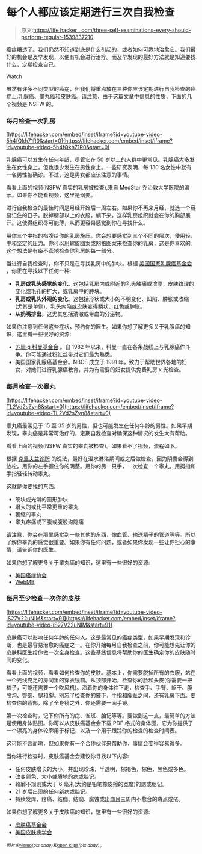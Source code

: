 # 每个人都应该定期进行三次自我检查

> 原文:[https://life hacker . com/three-self-examinations-every-should-perform-regular-1539837210](https://lifehacker.com/three-self-exams-everyone-should-perform-regularly-1539837210)

癌症糟透了。我们仍然不知道到底是什么引起的，或者如何可靠地治愈它。我们最好的机会是及早发现，以便有机会进行治疗。而及早发现的最好方法就是知道要找什么，定期检查自己。

Watch

虽然有许多不同类型的癌症，但我们将重点放在三种你应该定期进行自我检查的癌症上:乳腺癌、睾丸癌和皮肤癌。请注意，由于这篇文章中信息的性质，下面的几个视频是 NSFW 的。

### 每月检查一次乳房

 [https://lifehacker.com/embed/inset/iframe?id=youtube-video-5h4fQkh71R0&start=0](https://lifehacker.com/embed/inset/iframe?id=youtube-video-5h4fQkh71R0&start=0) 

乳腺癌可以发生在任何年龄，尽管它在 50 岁以上的人群中更常见。乳腺癌大多发生在女性身上，但也很少发生在男性身上。一些研究表明，每 130 名女性中就有一名男性被确诊。不过，这是男女都应该注意的事情。

看看上面的视频(NSFW 真实的乳房被检查),来自 MedStar 乔治敦大学医院的演示。如果你不能看视频，这里是纲要。

进行自我检查的最佳时间是月经开始后一周左右。如果你不再来月经，就选一个容易记住的日子。脱掉腰部以上的衣服，躺下来，这样乳房组织就会在你的胸部展开。这使得组织尽可能薄，从而更容易感觉到你在寻找什么。

用你三个中指的指腹给你的乳房施压。你会想要感觉到三个不同的层次，使用轻，中和坚定的压力。你可以用螺旋图案或网格图案来检查你的乳房，这是你喜欢的。这个想法是有条不紊地检查你乳房的每一部分。

当进行自我检查时，你不只是在寻找乳房中的肿块。根据 [美国国家乳腺癌基金会](http://lifehacker.com) ，你正在寻找以下任何一种:

*   **乳房或乳头感觉的变化**。这包括乳房内或附近的乳头触痛或增厚，皮肤纹理的变化或毛孔的扩大，或乳房中的肿块。
*   **乳房或乳头外观的变化**。这包括形状或大小的不明变化、凹陷、肿胀或收缩(尤其是单侧)、乳头内陷或皮肤变得鳞状、红色或肿胀。
*   **从奶嘴排出**。这尤其包括清澈或带血的分泌物。

如果你注意到任何这些症状，预约你的医生。如果你想了解更多关于乳腺癌的知识，这里有一些很好的资源:

*   [苏珊·g·科曼基金会](http://lifehacker.com) 。自 1982 年以来，科曼一直在各条战线上与乳腺癌作斗争。你可能通过粉红丝带对它们最为熟悉。
*   美国国家乳腺癌基金会。NBCF 成立于 1991 年，致力于帮助世界各地的妇女，对她们进行乳腺癌教育，并为有需要的妇女提供免费乳房 x 光检查。

### 每月检查一次睾丸

 [https://lifehacker.com/embed/inset/iframe?id=youtube-video-TL2Vd2sZyn8&start=0](https://lifehacker.com/embed/inset/iframe?id=youtube-video-TL2Vd2sZyn8&start=0) 

睾丸癌最常见于 15 至 35 岁的男性，但也可能发生在任何年龄的男性。如果早期发现，睾丸癌是非常可治疗的，定期自我检查对确保这种情况的发生大有帮助。

看看上面的视频(NSFW 真实的睾丸被检查)。如果看不了视频，流程如下。

根据 [克里夫兰诊所](http://lifehacker.com) 的说法，最好在温水淋浴期间或之后做检查，因为阴囊会得到放松。用你的左手握住你的阴茎。用你的另一只手，一次检查一个睾丸。用拇指和手指轻轻转动睾丸。

这就是你要找的东西:

*   硬块或光滑的圆形肿块
*   增大的或比平常更重的睾丸
*   萎缩的睾丸
*   睾丸疼痛或下腹或腹股沟隐痛

请注意，你会在那里感觉到一些其他的东西，像血管、输送精子的管道等等。所以了解你睾丸的感觉很重要。如果你有任何问题，或者如果你发现一些让你担心的事情，请告诉你的医生。

如果你想了解更多关于睾丸癌的知识，这里有一些很好的资源:

*   [美国癌症协会](http://www.cancer.org/cancer/testicularcancer/index)
*   [WebMB](http://www.webmd.com/cancer/testicular-cancer-directory)

### 每月至少检查一次你的皮肤

 [https://lifehacker.com/embed/inset/iframe?id=youtube-video-iS27V22uNIM&start=91](https://lifehacker.com/embed/inset/iframe?id=youtube-video-iS27V22uNIM&start=91) 

皮肤癌可以影响任何年龄的任何人。这是最常见的癌症类型，如果早期发现和诊断，也是最容易治愈的癌症之一。在你开始每月自我检查之前，你可能想先让你的皮肤科医生给你做一次全身检查。这些基线信息将帮助你的医生确定你的皮肤随时间的变化。

看看上面的视频，看看如何检查你的皮肤。基本上，你需要脱掉所有的衣服，站在一个光线充足的房间里的穿衣镜前。从顶部开始，检查你的脸和头皮(你需要一把梳子，可能还需要一个吹风机)。沿着你的身体往下走，检查手、手臂、躯干、腹股沟、臀部、腿和脚。别忘了检查你的腋下，手指和脚趾之间，还有乳房下面。要检查你的背部，除了全身镜之外，你还需要一面手镜。

第一次检查时，记下你所有的痣、雀斑、胎记等等。要做到这一点，最简单的方法是使用身体贴图。你可以从皮肤癌基金会下载 PDF 格式的身体图，它为你提供了一个漂亮的身体轮廓用于标记，以及一个用于跟踪你的检查的检查时间表。

这可能不言而喻，但如果你有一个合作伙伴来帮助你，事情会变得容易得多。

当你进行检查时，皮肤癌基金会建议你寻找以下内容:

*   任何皮肤增长的大小，并出现珍珠，半透明，棕褐色，棕色，黑色或多色。
*   改变颜色、大小或质地的痣或胎记。
*   轮廓不规则或大于 6 毫米(大约是铅笔橡皮擦的宽度)的痣或胎记。
*   21 岁后出现的任何新痣或胎记。
*   持续发痒、疼痛、结痂、结痂、腐蚀或出血且三周内不愈合的斑点或疮。

如果你想了解更多关于皮肤癌的知识，这里有一些很好的资源:

*   [皮肤癌基金会](http://www.skincancer.org/)
*   [美国皮肤病学会](http://www.aad.org/)

*<small>照片由</small>*[<small>Nemo</small>](http://pixabay.com/en/sign-icon-stick-outline-symbol-40643/)*<small>(pix abay)和</small>*[<small>open clips</small>](http://pixabay.com/en/lupe-magnifier-loupe-glass-160478/)*<small>(pix abay)</small>*。
